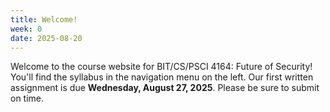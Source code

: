 ```yaml
---
title: Welcome!
week: 0
date: 2025-08-20
---
```


Welcome to the course website for BIT/CS/PSCI 4164: Future of Security!
You'll find the syllabus in the navigation menu on the left.
Our first written assignment is due **Wednesday, August 27, 2025**. Please be sure to submit on time.
